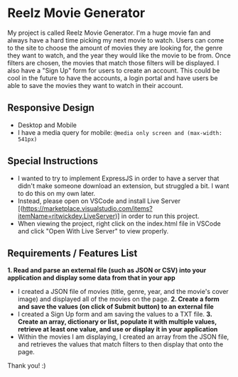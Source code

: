 # Reelz Movie Generator

My project is called Reelz Movie Generator. I'm a huge movie fan and always have a hard time picking my next movie to watch. Users can come to the site to choose the amount of movies they are looking for, the genre they want to watch, and the year they would like the movie to be from. Once filters are chosen, the movies that match those filters will be displayed. I also have a "Sign Up" form for users to create an account. This could be cool in the future to have the accounts, a login portal and have users be able to save the movies they want to watch in their account.

## Responsive Design
- Desktop and Mobile
- I have a media query for mobile: ```@media only screen and (max-width: 541px)```

## Special Instructions
- I wanted to try to implement ExpressJS in order to have a server that didn't make someone download an extension, but struggled a bit. I want to do this on my own later.
- Instead, please open on VSCode and install Live Server [(https://marketplace.visualstudio.com/items?itemName=ritwickdey.LiveServer)] in order to run this project.
- When viewing the project, right click on the index.html file in VSCode and click "Open With Live Server" to view properly.

## Requirements / Features List
**1. Read and parse an external file (such as JSON or CSV) into your application and display some data from that in your app**
- I  created a JSON file of movies (title, genre, year, and the movie's cover image) and displayed all of the movies on the page.
**2. Create a form and save the values (on click of Submit button) to an external file**
- I created a Sign Up form and am saving the values to a TXT file.
**3. Create an array, dictionary or list, populate it with multiple values, retrieve at least one value, and use or display it in your application**
- Within the movies I am displaying, I created an array from the JSON file, and retrieves the values that match filters to then display that onto the page.

Thank you! :)
